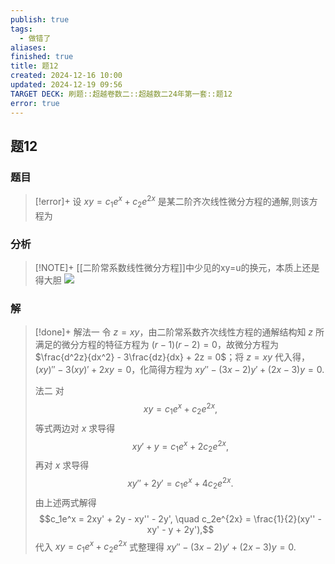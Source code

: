 ```yaml
---
publish: true
tags:
  - 做错了
aliases: 
finished: true
title: 题12
created: 2024-12-16 10:00
updated: 2024-12-19 09:56
TARGET DECK: 刷题::超越卷数二::超越数二24年第一套::题12
error: true
---
```

## 题12
### 题目
> [!error]+
> 设 ${xy} = {c}_{1}{e}^{x} + {c}_{2}{e}^{2x}$ 是某二阶齐次线性微分方程的通解,则该方程为
### 分析
> [!NOTE]+
> [[二阶常系数线性微分方程]]中少见的xy=u的换元，本质上还是得大胆
> ![](https://img.hwenyi.tech/202412191755332.webp)
### 解
> [!done]+
> 解法一 令 $z = xy$，由二阶常系数齐次线性方程的通解结构知 $z$ 所满足的微分方程的特征方程为 $(r-1)(r-2)=0$，故微分方程为 $\frac{d^2z}{dx^2} - 3\frac{dz}{dx} + 2z = 0$；将 $z = xy$ 代入得，$(xy)'' - 3(xy)' + 2xy = 0$，化简得方程为 $xy'' - (3x - 2)y' + (2x - 3)y = 0$.
> 
> 法二 对
> $$xy = c_1e^x + c_2e^{2x},$$
> 等式两边对 $x$ 求导得
> $$xy' + y = c_1e^x + 2c_2e^{2x},$$
> 再对 $x$ 求导得
> $$xy'' + 2y' = c_1e^x + 4c_2e^{2x}.$$
> 由上述两式解得
> $$c_1e^x = 2xy' + 2y - xy'' - 2y', \quad c_2e^{2x} = \frac{1}{2}(xy'' - xy' - y + 2y'),$$
> 代入 $xy = c_1e^x + c_2e^{2x}$ 式整理得 $xy'' - (3x - 2)y' + (2x - 3)y = 0.$